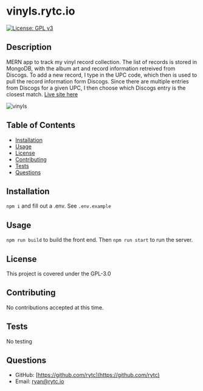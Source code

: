 # vinyls.rytc.io

[![License: GPL v3](https://img.shields.io/badge/License-GPLv3-blue.svg)](https://www.gnu.org/licenses/gpl-3.0)

## Description
MERN app to track my vinyl record collection. The list of records is stored in MongoDB, with the album art and record information retreived from Discogs. To add a new record, I type in the UPC code, which then is used to pull the record information form Discogs. Since there are multiple entries from Discogs for a given UPC, I then choose which Discogs entry is the closest match. [Live site here](http://vinyls.rytc.io)

<img src="https://rytc.io/images/vinyls.png" alt="vinyls">

## Table of Contents
- [Installation](#Installation)
- [Usage](#Usage)
- [License](#License)
- [Contributing](#Contributing)
- [Tests](#Test-Instructions)
- [Questions](#Questions)

## Installation
`npm i` and fill out a .env. See `.env.example`

## Usage
`npm run build` to build the front end. Then `npm run start` to run the server.

## License
This project is covered under the GPL-3.0

## Contributing
No contributions accepted at this time.

## Tests
No testing

## Questions
- GitHub: [https://github.com/rytc](https://github.com/rytc)
- Email: [ryan@rytc.io](ryan@rytc.io)

